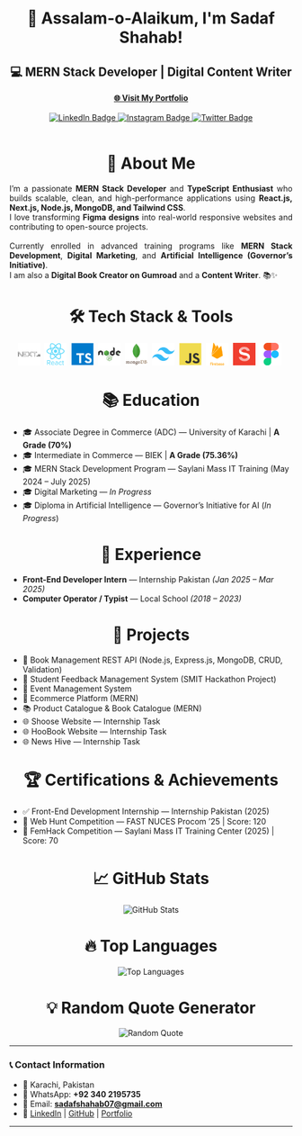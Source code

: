 <h1 align="center">👋 Assalam-o-Alaikum, I'm Sadaf Shahab!</h1>
<h2 align="center">💻 MERN Stack Developer | Digital Content Writer</h2>

<div align="center">
  <a href="https://sadaf-shahab-mern-stack-developer-p.vercel.app/" target="_blank"><strong>🌐 Visit My Portfolio</strong></a>
</div>

<br />

<div id="badges" align="center">
  <a href="https://www.linkedin.com/in/sadafshahab07" target="_blank">
    <img src="https://img.shields.io/badge/LinkedIn-blue?style=for-the-badge&logo=linkedin&logoColor=white" alt="LinkedIn Badge"/>
  </a>
  <a href="https://www.instagram.com/sadafshahab12" target="_blank">
    <img src="https://img.shields.io/badge/Instagram-orange?style=for-the-badge&logo=instagram&logoColor=white" alt="Instagram Badge"/>
  </a>
  <a href="https://www.x.com/sadafshahab12" target="_blank">
    <img src="https://img.shields.io/badge/Twitter-black?style=for-the-badge&logo=twitter&logoColor=white" alt="Twitter Badge"/>
  </a>
</div>

<br />

<h1 align="center">🚀 About Me</h1>
<p align="justify">
I’m a passionate <strong>MERN Stack Developer</strong> and <strong>TypeScript Enthusiast</strong> who builds scalable, clean, and high-performance applications using <strong>React.js, Next.js, Node.js, MongoDB, and Tailwind CSS</strong>.<br/>
I love transforming <strong>Figma designs</strong> into real-world responsive websites and contributing to open-source projects.<br/><br/>
Currently enrolled in advanced training programs like <strong>MERN Stack Development</strong>, <strong>Digital Marketing</strong>, and <strong>Artificial Intelligence (Governor’s Initiative)</strong>. <br/>
I am also a <strong>Digital Book Creator on Gumroad</strong> and a <strong>Content Writer</strong>. 📚✨
</p>

<h1 align="center">🛠️ Tech Stack & Tools</h1>

<div align="center">
  <img src="https://raw.githubusercontent.com/devicons/devicon/master/icons/nextjs/nextjs-line-wordmark.svg" title="Next.js" alt="Next.js" width="40" height="40"/>&nbsp;
  <img src="https://github.com/devicons/devicon/blob/master/icons/react/react-original-wordmark.svg" title="React.js" alt="React" width="40" height="40"/>&nbsp;
  <img src="https://raw.githubusercontent.com/devicons/devicon/master/icons/typescript/typescript-original.svg" title="TypeScript" alt="TypeScript" width="40" height="40"/>&nbsp;
  <img src="https://github.com/devicons/devicon/blob/master/icons/nodejs/nodejs-original-wordmark.svg" title="Node.js" alt="Node.js" width="40" height="40"/>&nbsp;
  <img src="https://github.com/devicons/devicon/blob/master/icons/mongodb/mongodb-original-wordmark.svg" title="MongoDB" alt="MongoDB" width="40" height="40"/>&nbsp;
  <img src="https://github.com/devicons/devicon/blob/master/icons/tailwindcss/tailwindcss-original.svg" title="Tailwind CSS" alt="Tailwind CSS" width="40" height="40"/>&nbsp;
  <img src="https://github.com/devicons/devicon/blob/master/icons/javascript/javascript-original.svg" title="JavaScript" alt="JavaScript" width="40" height="40"/>&nbsp;
  <img src="https://github.com/devicons/devicon/blob/master/icons/firebase/firebase-plain-wordmark.svg" title="Firebase" alt="Firebase" width="40" height="40"/>&nbsp;
  <img src="https://raw.githubusercontent.com/devicons/devicon/master/icons/sanity/sanity-original.svg" title="Sanity CMS" alt="Sanity" width="40" height="40"/>&nbsp;
  <img src="https://github.com/devicons/devicon/blob/master/icons/figma/figma-original.svg" title="Figma" alt="Figma" width="40" height="40"/>&nbsp;
</div>

<h1 align="center">📚 Education</h1>

- 🎓 Associate Degree in Commerce (ADC) — University of Karachi | **A Grade (70%)**  
- 🎓 Intermediate in Commerce — BIEK | **A Grade (75.36%)**  
- 🎓 MERN Stack Development Program — Saylani Mass IT Training (May 2024 – July 2025)  
- 🎓 Digital Marketing — *In Progress*  
- 🎓 Diploma in Artificial Intelligence — Governor’s Initiative for AI (*In Progress*)  

<h1 align="center">💼 Experience</h1>

- **Front-End Developer Intern** — Internship Pakistan *(Jan 2025 – Mar 2025)*  
- **Computer Operator / Typist** — Local School *(2018 – 2023)*  

<h1 align="center">🌟 Projects</h1>

- 📘 Book Management REST API (Node.js, Express.js, MongoDB, CRUD, Validation)  
- 📝 Student Feedback Management System (SMIT Hackathon Project)  
- 🎉 Event Management System  
- 🛒 Ecommerce Platform (MERN)  
- 📚 Product Catalogue & Book Catalogue (MERN)  
- 🌐 Shoose Website — Internship Task  
- 🌐 HooBook Website — Internship Task  
- 🌐 News Hive — Internship Task  

<h1 align="center">🏆 Certifications & Achievements</h1>

- ✅ Front-End Development Internship — Internship Pakistan (2025)  
- 🥇 Web Hunt Competition — FAST NUCES Procom ’25 | Score: 120  
- 🥈 FemHack Competition — Saylani Mass IT Training Center (2025) | Score: 70  

<h1 align="center">📈 GitHub Stats</h1>

<div align="center">
  <img src="https://github-readme-stats.vercel.app/api?username=sadafshahab12&show_icons=true&theme=dracula" alt="GitHub Stats" />
</div>

<h1 align="center">🔥 Top Languages</h1>

<div align="center">
  <img src="https://github-readme-stats.vercel.app/api/top-langs/?username=sadafshahab12&layout=compact&theme=vision-friendly-dark" alt="Top Languages" />
</div>

<h1 align="center">💡 Random Quote Generator</h1>

<div align="center">
  <img src="https://quotes-github-readme.vercel.app/api?type=horizontal" alt="Random Quote" />
</div>

---

### 📞 Contact Information  
- 📍 Karachi, Pakistan  
- 📱 WhatsApp: **+92 340 2195735**  
- 📧 Email: **sadafshahab07@gmail.com**  
- 🔗 [LinkedIn](https://www.linkedin.com/in/sadafshahab07) | [GitHub](https://github.com/sadafshahab12) | [Portfolio](https://sadaf-shahab-mern-stack-developer-p.vercel.app/)  

---
